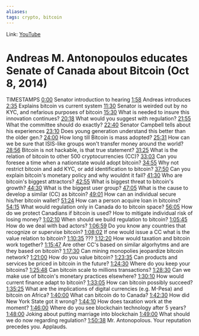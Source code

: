 ```yaml
---
aliases:
tags: crypto, bitcoin
---
```

Link: [YouTube](https://www.youtube.com/watch?v=xUNGFZDO8mM)

# Andreas M. Antonopoulos educates Senate of Canada about Bitcoin (Oct 8, 2014)

TIMESTAMPS
[0:00](https://www.youtube.com/watch?v=xUNGFZDO8mM) Senator introduction to hearing
[1:58](https://www.youtube.com/watch?v=xUNGFZDO8mM&t=118s) Andreas introduces
[2:35](https://www.youtube.com/watch?v=xUNGFZDO8mM&t=155s) Explains bitcoin vs current system
[11:30](https://www.youtube.com/watch?v=xUNGFZDO8mM&t=690s) Senator is weirded out by no KYC, and nefarious purposes of bitcoin
[15:30](https://www.youtube.com/watch?v=xUNGFZDO8mM&t=930s) What is needed to insure this innovation continues?
[20:18](https://www.youtube.com/watch?v=xUNGFZDO8mM&t=1218s) What would you suggest with regulation?
[21:55](https://www.youtube.com/watch?v=xUNGFZDO8mM&t=1315s) What the committee should do exactly?
[22:40](https://www.youtube.com/watch?v=xUNGFZDO8mM&t=1360s) Senator Campbell tells about his experiences
[23:10](https://www.youtube.com/watch?v=xUNGFZDO8mM&t=1390s) Does young generation understand this better than the older gen.?
[24:00](https://www.youtube.com/watch?v=xUNGFZDO8mM&t=1440s) How long till Bitcoin is mass adopted?
[25:31](https://www.youtube.com/watch?v=xUNGFZDO8mM&t=1531s) How can we be sure that ISIS-like groups won't transfer money around the world?
[28:56](https://www.youtube.com/watch?v=xUNGFZDO8mM&t=1736s) Bitcoin is not hackable, is that true statement?
[31:25](https://www.youtube.com/watch?v=xUNGFZDO8mM&t=1885s) What is the relation of bitcoin to other 500 cryptocurrencies (CC)?
[33:03](https://www.youtube.com/watch?v=xUNGFZDO8mM&t=1983s) Can you foresee a time when a nationstate would adopt bitcoin?
[34:55](https://www.youtube.com/watch?v=xUNGFZDO8mM&t=2095s) Why not restrict bitcoin and add KYC, or add identification to bitcoin?
[37:50](https://www.youtube.com/watch?v=xUNGFZDO8mM&t=2270s) Can you explain bitcoin's monetary policy and why wouldnt it fail?
[41:30](https://www.youtube.com/watch?v=xUNGFZDO8mM&t=2490s) Who are bitcoin's biggest attractors?
[42:55](https://www.youtube.com/watch?v=xUNGFZDO8mM&t=2575s) What is biggest threat to bitcoin's growth?
[44:30](https://www.youtube.com/watch?v=xUNGFZDO8mM&t=2670s) What is the biggest user group?
[47:05](https://www.youtube.com/watch?v=xUNGFZDO8mM&t=2825s) What is the cause to develop a similar (CC) as bitcoin?
[49:01](https://www.youtube.com/watch?v=xUNGFZDO8mM&t=2941s) How can an individual secure his/her bitcoin wallet?
[51:24](https://www.youtube.com/watch?v=xUNGFZDO8mM&t=3084s) How can a person acquire loan in bitcoins?
[54:15](https://www.youtube.com/watch?v=xUNGFZDO8mM&t=3255s) What would regulation only in Canada do to bitcoin space?
[56:05](https://www.youtube.com/watch?v=xUNGFZDO8mM&t=3365s) How do we protect Canadians if bitcoin is used? How to mitigate individual risk of losing money?
[1:02:10](https://www.youtube.com/watch?v=xUNGFZDO8mM&t=3730s) When should we build regulation to bitcoin?
[1:05:45](https://www.youtube.com/watch?v=xUNGFZDO8mM&t=3945s) How do we deal with bad actors?
[1:06:59](https://www.youtube.com/watch?v=xUNGFZDO8mM&t=4019s) Do you know any countries that recognize or supervise bitcoin?
[1:08:02](https://www.youtube.com/watch?v=xUNGFZDO8mM&t=4082s) If one would issue a CC what is the value relation to bitcoin?
[1:10:35](https://www.youtube.com/watch?v=xUNGFZDO8mM&t=4235s) ???
[1:12:20](https://www.youtube.com/watch?v=xUNGFZDO8mM&t=4340s) How would taxation and bitcoin work together?
[1:15:47](https://www.youtube.com/watch?v=xUNGFZDO8mM&t=4547s) Are other CC's based on similar algorhytms and are they based on bitcoin?
[1:17:30](https://www.youtube.com/watch?v=xUNGFZDO8mM&t=4650s) Can mining monopolies jeopardize bitcoin network?
[1:21:00](https://www.youtube.com/watch?v=xUNGFZDO8mM&t=4860s) How do you value bitcoin?
[1:23:35](https://www.youtube.com/watch?v=xUNGFZDO8mM&t=5015s) Can products and services be priced in bitcoin in the future?
[1:24:30](https://www.youtube.com/watch?v=xUNGFZDO8mM&t=5070s) Where do you keep your bitcoins?
[1:25:48](https://www.youtube.com/watch?v=xUNGFZDO8mM&t=5148s) Can bitcoin scale to millions transactions?
[1:28:30](https://www.youtube.com/watch?v=xUNGFZDO8mM&t=5310s) Can we make use of bitcoin's monetary practices elsewhere?
[1:30:10](https://www.youtube.com/watch?v=xUNGFZDO8mM&t=5410s) How would current finance adapt to bitcoin?
[1:33:05](https://www.youtube.com/watch?v=xUNGFZDO8mM&t=5585s) How can bitcoin possibly succeed?
[1:35:25](https://www.youtube.com/watch?v=xUNGFZDO8mM&t=5725s) What are the implications of digital currencies (e.g. M-Pesa) and bitcoin on Africa?
[1:40:00](https://www.youtube.com/watch?v=xUNGFZDO8mM&t=6000s) What can bitcoin do to Canada?
[1:42:30](https://www.youtube.com/watch?v=xUNGFZDO8mM&t=6150s) How did New York State got it wrong?
[1:44:10](https://www.youtube.com/watch?v=xUNGFZDO8mM&t=6250s) How does taxation work at the moment?
[1:46:00](https://www.youtube.com/watch?v=xUNGFZDO8mM&t=6360s) Where do you see blockchain technology after 5 years?
[1:48:00](https://www.youtube.com/watch?v=xUNGFZDO8mM&t=6480s) Joking about putting marriage into blockchain
[1:49:00](https://www.youtube.com/watch?v=xUNGFZDO8mM&t=6540s) What should we do now regarding regulation?
[1:50:38](https://www.youtube.com/watch?v=xUNGFZDO8mM&t=6638s) Mr. Antonopolous. Your reputation precedes you. Applauds.